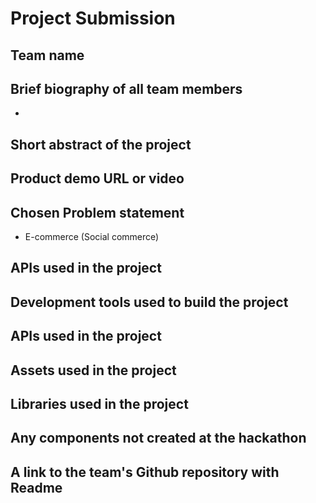 # Project Submission

## Team name

## Brief biography of all team members
* 
## Short abstract of the project

## Product demo URL or video

## Chosen Problem statement
* E-commerce (Social commerce)

## APIs used in the project

## Development tools used to build the project

## APIs used in the project

## Assets used in the project

## Libraries used in the project

## Any components not created at the hackathon

## A link to the team's Github repository with Readme